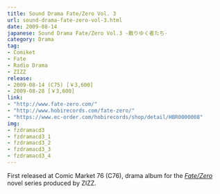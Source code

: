 ```yaml
---
title: Sound Drama Fate/Zero Vol. 3
url: sound-drama-fate-zero-vol-3.html
date: 2009-08-14
japanese: Sound Drama Fate/Zero Vol.3 -散りゆく者たち-
category: Drama
tag:
- Comiket
- Fate
- Radio Drama
- ZIZZ
release:
- 2009-08-14 (C75) [￥3,600]
- 2009-08-28 [￥3,600]
link:
- "http://www.fate-zero.com/"
- "http://www.hobirecords.com/fate-zero/"
- "https://www.ec-order.com/hobirecords/shop/detail/HBR0000008"
img:
- fzdramacd3
- fzdramacd3_1
- fzdramacd3_2
- fzdramacd3_3
- fzdramacd3_4
---
```


First released at Comic Market 76 (C76), drama album for the [*Fate/Zero*](fate-zero-1.html) novel series produced by ZIZZ.